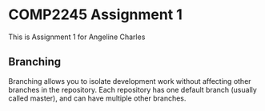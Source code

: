 # COMP2245 Assignment 1 

This is Assignment 1 for Angeline Charles

## Branching 
Branching allows you to isolate development work without affecting other branches in the repository. Each repository has one default branch (usually called master), and can have multiple other branches.
